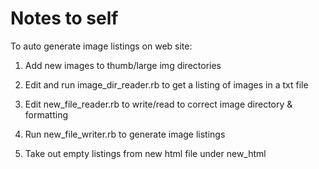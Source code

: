 Notes to self
=============

To auto generate image listings on web site:

1. Add new images to thumb/large img directories 

2. Edit and run image_dir_reader.rb to get a listing of images in a txt file

3. Edit new_file_reader.rb to write/read to correct image directory & formatting

4. Run new_file_writer.rb to generate image listings

5. Take out empty listings from new html file under new_html 

